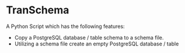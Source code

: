 TranSchema
=============

A Python Script which has the following features:

* Copy a PostgreSQL database / table schema to a schema file.
* Utilizing a schema file create an empty PostgreSQL database / table
